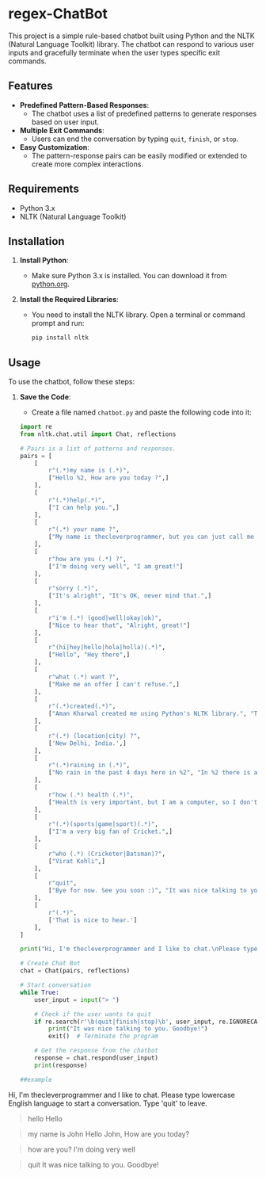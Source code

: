 # regex-ChatBot

This project is a simple rule-based chatbot built using Python and the NLTK (Natural Language Toolkit) library. The chatbot can respond to various user inputs and gracefully terminate when the user types specific exit commands.

## Features

- **Predefined Pattern-Based Responses**:
  - The chatbot uses a list of predefined patterns to generate responses based on user input.
- **Multiple Exit Commands**:
  - Users can end the conversation by typing `quit`, `finish`, or `stop`.
- **Easy Customization**:
  - The pattern-response pairs can be easily modified or extended to create more complex interactions.

## Requirements

- Python 3.x
- NLTK (Natural Language Toolkit)

## Installation

1. **Install Python**:
   - Make sure Python 3.x is installed. You can download it from [python.org](https://www.python.org/downloads/).

2. **Install the Required Libraries**:
   - You need to install the NLTK library. Open a terminal or command prompt and run:
     ```bash
     pip install nltk
     ```

## Usage

To use the chatbot, follow these steps:

1. **Save the Code**:
   - Create a file named `chatbot.py` and paste the following code into it:

   ```python
   import re
   from nltk.chat.util import Chat, reflections

   # Pairs is a list of patterns and responses.
   pairs = [
       [
           r"(.*)my name is (.*)",
           ["Hello %2, How are you today ?",]
       ],
       [
           r"(.*)help(.*)",
           ["I can help you.",]
       ],
       [
           r"(.*) your name ?",
           ["My name is thecleverprogrammer, but you can just call me robot and I'm a chatbot.",]
       ],
       [
           r"how are you (.*) ?",
           ["I'm doing very well", "I am great!"]
       ],
       [
           r"sorry (.*)",
           ["It's alright", "It's OK, never mind that.",]
       ],
       [
           r"i'm (.*) (good|well|okay|ok)",
           ["Nice to hear that", "Alright, great!"]
       ],
       [
           r"(hi|hey|hello|hola|holla)(.*)",
           ["Hello", "Hey there",]
       ],
       [
           r"what (.*) want ?",
           ["Make me an offer I can't refuse.",]
       ],
       [
           r"(.*)created(.*)",
           ["Aman Kharwal created me using Python's NLTK library.", "Top secret ;)",]
       ],
       [
           r"(.*) (location|city) ?",
           ['New Delhi, India.',]
       ],
       [
           r"(.*)raining in (.*)",
           ["No rain in the past 4 days here in %2", "In %2 there is a 50% chance of rain.",]
       ],
       [
           r"how (.*) health (.*)",
           ["Health is very important, but I am a computer, so I don't need to worry about my health.",]
       ],
       [
           r"(.*)(sports|game|sport)(.*)",
           ["I'm a very big fan of Cricket.",]
       ],
       [
           r"who (.*) (Cricketer|Batsman)?",
           ["Virat Kohli",]
       ],
       [
           r"quit",
           ["Bye for now. See you soon :)", "It was nice talking to you. See you soon :)"]
       ],
       [
           r"(.*)",
           ['That is nice to hear.']
       ],
   ]

   print("Hi, I'm thecleverprogrammer and I like to chat.\nPlease type lowercase English language to start a conversation. Type 'quit' to leave.")

   # Create Chat Bot
   chat = Chat(pairs, reflections)

   # Start conversation
   while True:
       user_input = input("> ")

       # Check if the user wants to quit
       if re.search(r'\b(quit|finish|stop)\b', user_input, re.IGNORECASE):
           print("It was nice talking to you. Goodbye!")
           exit()  # Terminate the program

       # Get the response from the chatbot
       response = chat.respond(user_input)
       print(response)

   ##example
Hi, I'm thecleverprogrammer and I like to chat.
Please type lowercase English language to start a conversation. Type 'quit' to leave.

> hello
Hello

> my name is John
Hello John, How are you today?

> how are you?
I'm doing very well

> quit
It was nice talking to you. Goodbye!

